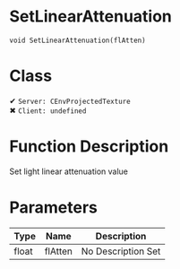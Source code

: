 # SetLinearAttenuation
```
void SetLinearAttenuation(flAtten)
```
# Class
✔ `Server: CEnvProjectedTexture`  
✖ `Client: undefined`  

# Function Description
Set light linear attenuation value
# Parameters
Type|Name|Description
--|--|--
float|flAtten|No Description Set
